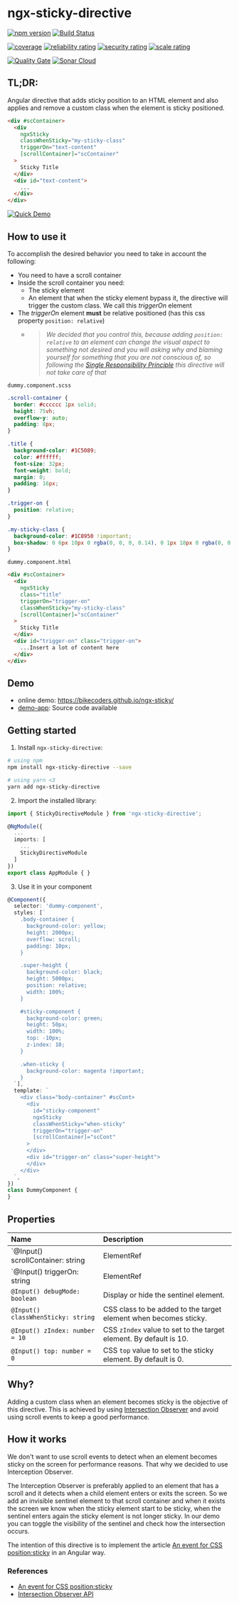 # ngx-sticky-directive

[![npm version](https://badge.fury.io/js/ngx-sticky-directive.svg)](https://badge.fury.io/js/ngx-sticky-directive) [![Build Status](https://travis-ci.org/bikecoders/ngx-sticky.svg?branch=master)](https://travis-ci.org/bikecoders/ngx-sticky)

[![coverage](https://sonarcloud.io/api/project_badges/measure?project=bikecoders_ngx-sticky&metric=coverage)](https://sonarcloud.io/dashboard?id=bikecoders_ngx-sticky) [![reliability rating](https://sonarcloud.io/api/project_badges/measure?project=bikecoders_ngx-sticky&metric=reliability_rating)](https://sonarcloud.io/dashboard?id=bikecoders_ngx-sticky) [![security rating](https://sonarcloud.io/api/project_badges/measure?project=bikecoders_ngx-sticky&metric=security_rating)](https://sonarcloud.io/dashboard?id=bikecoders_ngx-sticky) [![scale rating](https://sonarcloud.io/api/project_badges/measure?project=bikecoders_ngx-sticky&metric=sqale_rating)](https://sonarcloud.io/dashboard?id=bikecoders_ngx-sticky)

[![Quality Gate](https://sonarcloud.io/api/project_badges/quality_gate?project=bikecoders_ngx-sticky)](https://sonarcloud.io/dashboard?id=bikecoders_ngx-sticky) [![Sonar Cloud](https://sonarcloud.io/images/project_badges/sonarcloud-white.svg)](https://sonarcloud.io/dashboard?id=bikecoders_ngx-sticky)


## TL;DR:

Angular directive that adds sticky position to an HTML element and also applies and remove a custom class when the element is sticky positioned.

```html
<div #scContainer>
  <div
    ngxSticky
    classWhenSticky="my-sticky-class"
    triggerOn="text-content"
    [scrollContainer]="scContainer"
  >
    Sticky Title
  </div>
  <div id="text-content">
    ...
  </div>
</div>
```
[![Quick Demo](https://raw.githubusercontent.com/bikecoders/ngx-sticky/master/docs-img/demo-capture.gif)]()

## How to use it

To accomplish the desired behavior you need to take in account the following:
  - You need to have a scroll container
  - Inside the scroll container you need:
    - The sticky element
    - An element that when the sticky element bypass it, the directive will trigger the custom class. We call this _triggerOn_ element
  - The _triggerOn_ element **must** be relative positioned (has this css property `position: relative`)
    - > _We decided that you control this, because adding `position: relative` to an element can change the visual aspect to something not desired and you will asking why and blaming yourself for something that you are not conscious of, so following the [Single Responsibility Principle](https://en.wikipedia.org/wiki/Single_responsibility_principle) this directive will not take care of that_

`dummy.component.scss`
```scss
.scroll-container {
  border: #cccccc 1px solid;
  height: 75vh;
  overflow-y: auto;
  padding: 8px;
}

.title {
  background-color: #1C5089;
  color: #ffffff;
  font-size: 32px;
  font-weight: bold;
  margin: 0;
  padding: 16px;
}

.trigger-on {
  position: relative;
}

.my-sticky-class {
  background-color: #1C8950 !important;
  box-shadow: 0 6px 10px 0 rgba(0, 0, 0, 0.14), 0 1px 18px 0 rgba(0, 0, 0, 0.12), 0 3px 5px -1px rgba(0, 0, 0, 0.4);
}
```

`dummy.component.html`
```html
<div #scContainer>
  <div
    ngxSticky
    class="title"
    triggerOn="trigger-on"
    classWhenSticky="my-sticky-class"
    [scrollContainer]="scContainer"
  >
    Sticky Title
  </div>
  <div id="trigger-on" class="trigger-on">
    ...Insert a lot of content here
  </div>
</div>
```

## Demo
- online demo: https://bikecoders.github.io/ngx-sticky/
- [demo-app](https://github.com/bikecoders/ngx-sticky/tree/master/src): Source code available


## Getting started

1. Install `ngx-sticky-directive`:

```bash
# using npm
npm install ngx-sticky-directive --save

# using yarn <3
yarn add ngx-sticky-directive
```

2. Import the installed library:

```ts
import { StickyDirectiveModule } from 'ngx-sticky-directive';

@NgModule({
  ...
  imports: [
    ...
    StickyDirectiveModule
  ]
})
export class AppModule { }
```

3. Use it in your component

```ts
@Component({
  selector: 'dummy-component',
  styles: [`
    .body-container {
      background-color: yellow;
      height: 2000px;
      overflow: scroll;
      padding: 10px;
    }

    .super-height {
      background-color: black;
      height: 5000px;
      position: relative;
      width: 100%;
    }

    #sticky-component {
      background-color: green;
      height: 50px;
      width: 100%;
      top: -10px;
      z-index: 10;
    }

    .when-sticky {
      background-color: magenta !important;
    }
  `],
  template: `
    <div class="body-container" #scCont>
      <div
        id="sticky-component"
        ngxSticky
        classWhenSticky="when-sticky"
        triggerOn="trigger-on"
        [scrollContainer]="scCont"
      >
      </div>
      <div id="trigger-on" class="super-height">
      </div>
    </div>
  `,
})
class DummyComponent {
}
```

## Properties

| Name  | Description |
| :---- | :---------- |
| `@Input() scrollContainer: string | ElementRef | HTMLElement` | Top container of the sticky element that has the scroll. _If an string is provided, it must be the ID of the element._ |
| `@Input() triggerOn: string | ElementRef | HTMLElement` | When the sticky element bypass this element the custom class will apply. _If an string is provided, it must be the ID of the element._ |
| `@Input() debugMode: boolean` | Display or hide the sentinel element. |
| `@Input() classWhenSticky: string` | CSS class to be added to the target element when becomes sticky. |
| `@Input() zIndex: number = 10` | CSS `zIndex` value to set to the target element. By default is 10. |
| `@Input() top: number = 0` | CSS `top` value to set to the sticky element. By default is 0. |

## Why?

Adding a custom class when an element becomes sticky is the objective of this directive. This is achieved by using [Intersection Observer](https://developer.mozilla.org/docs/Web/API/Intersection_Observer_API) and avoid using scroll events to keep a good performance.

## How it works

We don't want to use scroll events to detect when an element becomes sticky on the screen for performance reasons. That why we decided to use Interception Observer.

The Interception Observer is preferably applied to an element that has a scroll and it detects when a child element enters or exits the screen. So we add an invisible sentinel element to that scroll container and when it exists the screen we know when the sticky element start to be sticky, when the sentinel enters again the sticky element is not longer sticky. In our demo you can toggle the visibility of the sentinel and check how the intersection occurs.

The intention of this directive is to implement the article [An event for CSS position:sticky](https://developers.google.com/web/updates/2017/09/sticky-headers) in an Angular way.

### References
- [An event for CSS position:sticky](https://developers.google.com/web/updates/2017/09/sticky-headers)
- [Intersection Observer API](https://developer.mozilla.org/en-US/docs/Web/API/Intersection_Observer_API#Creating_an_intersection_observer)
